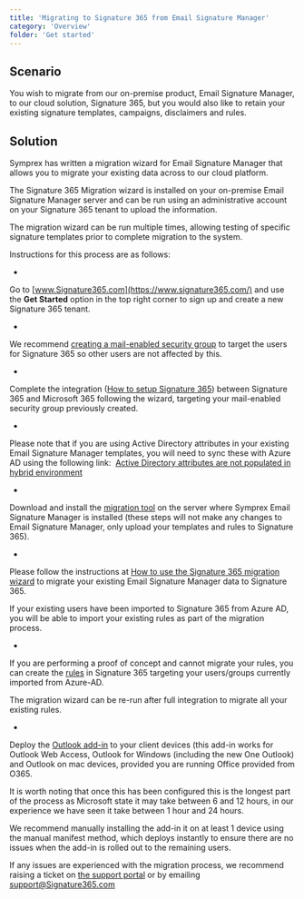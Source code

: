 ```yaml
---
title: 'Migrating to Signature 365 from Email Signature Manager'
category: 'Overview'
folder: 'Get started'
---
```


## Scenario

You wish to migrate from our on-premise product, Email Signature Manager, to our cloud solution, Signature 365, but you would also like to retain your existing signature templates, campaigns, disclaimers and rules.

## Solution

Symprex has written a migration wizard for Email Signature Manager that allows you to migrate your existing data across to our cloud platform.

The Signature 365 Migration wizard is installed on your on-premise Email Signature Manager server and can be run using an administrative account on your Signature 365 tenant to upload the information.

The migration wizard can be run multiple times, allowing testing of specific signature templates prior to complete migration to the system.

Instructions for this process are as follows:

*   

Go to [www.Signature365.com](https://www.signature365.com/) and use the **Get Started** option in the top right corner to sign up and create a new Signature 365 tenant.

*   

We recommend [creating a mail-enabled security group](https://support.signature365.com/support/solutions/articles/1000316635-restrict-access-to-signature-365-using-an-office-365-security-group) to target the users for Signature 365 so other users are not affected by this.

*   

Complete the integration ([How to setup Signature 365](https://support.signature365.com/support/solutions/articles/1000299563-how-to-setup-signature-365)) between Signature 365 and Microsoft 365 following the wizard, targeting your mail-enabled security group previously created.

*   

Please note that if you are using Active Directory attributes in your existing Email Signature Manager templates, you will need to sync these with Azure AD using the following link:  [Active Directory attributes are not populated in hybrid environment](https://support.signature365.com/support/solutions/articles/1000307010-active-directory-attributes-are-not-populated-in-hybrid-environment)

*   

Download and install the [migration tool](https://www.symprex.com/support/get-migration-wizard) on the server where Symprex Email Signature Manager is installed (these steps will not make any changes to Email Signature Manager, only upload your templates and rules to Signature 365).

*   

Please follow the instructions at <span data-identifyelement="543" style="color: rgb(44, 130, 201);">[How to use the Signature 365 migration wizard](https://support.signature365.com/support/solutions/articles/1000318521-how-to-use-the-signature-365-migration-wizard)</span> to migrate your existing Email Signature Manager data to Signature 365.  

If your existing users have been imported to Signature 365 from Azure AD, you will be able to import your existing rules as part of the migration process.

*   

If you are performing a proof of concept and cannot migrate your rules, you can create the [rules](https://app.signature365.com/rules) in Signature 365 targeting your users/groups currently imported from Azure-AD.  

The migration wizard can be re-run after full integration to migrate all your existing rules.

*   

Deploy the [Outlook add-in](https://support.signature365.com/support/solutions/articles/1000298646-how-to-install-the-outlook-add-in) to your client devices (this add-in works for Outlook Web Access, Outlook for Windows (including the new One Outlook) and Outlook on mac devices, provided you are running Office provided from O365.  

It is worth noting that once this has been configured this is the longest part of the process as Microsoft state it may take between 6 and 12 hours, in our experience we have seen it take between 1 hour and 24 hours.  

We recommend manually installing the add-in it on at least 1 device using the manual manifest method, which deploys instantly to ensure there are no issues when the add-in is rolled out to the remaining users.

If any issues are experienced with the migration process, we recommend raising a ticket on [the support portal](https://support.signature365.com/support/login) or by emailing [support@Signature365.com](mailto:support@signature365.com)